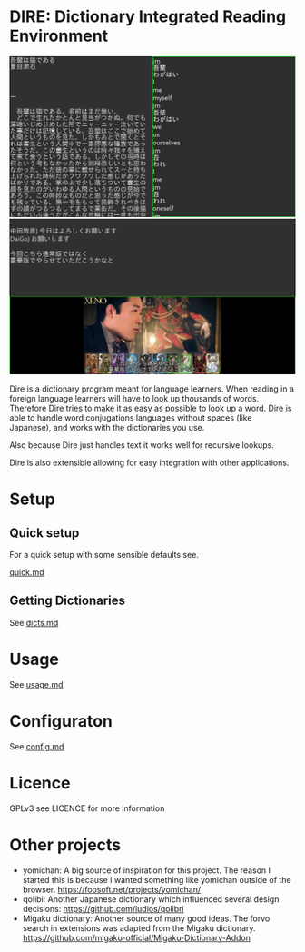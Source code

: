 # DIRE: Dictionary Integrated Reading Environment

![basic screenshot](basic_screenshot.png)
![subtitle screenshot](sub_screenshot.png)

Dire is a dictionary program meant for language learners. When reading in a
foreign language learners will have to look up thousands of words. Therefore
Dire tries to make it as easy as possible to look up a word. Dire is able to
handle word conjugations languages without spaces (like Japanese), and works with
the dictionaries you use.

Also because Dire just handles text it works well for recursive lookups.

Dire is also extensible allowing for easy integration with other applications.


# Setup

## Quick setup

For a quick setup with some sensible defaults see.

[quick.md](quick.md)


## Getting Dictionaries

See [dicts.md](dicts.md)

# Usage

See [usage.md](usage.md)

# Configuraton

See [config.md](config.md)


# Licence
GPLv3 see LICENCE for more information


# Other projects
* yomichan: A big source of inspiration for this project. The reason I started this is because I wanted something like yomichan outside of the browser. https://foosoft.net/projects/yomichan/
* qolibi: Another Japanese dictionary which influenced several design decisions: https://github.com/ludios/qolibri
* Migaku dictionary: Another source of many good ideas. The forvo search in extensions was adapted from the Migaku dictionary. https://github.com/migaku-official/Migaku-Dictionary-Addon
